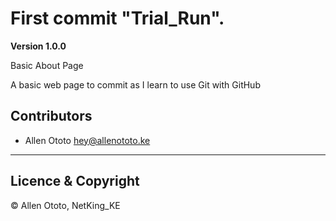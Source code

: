 # First commit "Trial_Run".

**Version 1.0.0**

Basic About Page

A basic web page to commit as I learn to use Git with GitHub

## Contributors

- Allen Ototo <hey@allenototo.ke>

---

## Licence & Copyright

© Allen Ototo, NetKing_KE